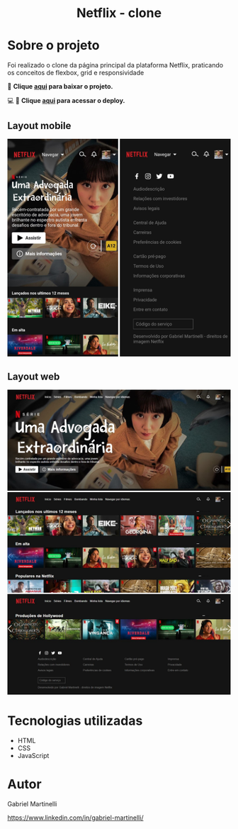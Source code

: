 <h1 align="center">Netflix - clone</h1>

# Sobre o projeto
Foi realizado o clone da página principal da plataforma Netflix, praticando os conceitos de flexbox, grid e responsividade

 🔽 **Clique <a href="https://github.com/GabrielMartinelli/Netflix-clone.git">aqui</a> para baixar o projeto.**

💻 📱 **Clique <a href="https://netflix-clone-pi-bice.vercel.app/">aqui</a> para acessar o deploy.**


## Layout mobile

<p>
  <img src="https://github.com/GabrielMartinelli/Netflix-clone/blob/master/assets/img/mobile1.jpg" width="250"  alt="Exemplo versao mobile">
  <img src="https://github.com/GabrielMartinelli/Netflix-clone/blob/master/assets/img/mobile2.jpg" width="250"  alt="Exemplo versao mobile">
</p>


## Layout web

<p>
  <img src="https://github.com/GabrielMartinelli/Netflix-clone/blob/master/assets/img/desktop1.JPG" width="700"  alt="Exemplo versao desktop">
  <img src="https://github.com/GabrielMartinelli/Netflix-clone/blob/master/assets/img/desktop2.JPG" width="700"  alt="Exemplo versao desktop">
  <img src="https://github.com/GabrielMartinelli/Netflix-clone/blob/master/assets/img/desktop3.JPG" width="700"  alt="Exemplo versao desktop">
</p>


# Tecnologias utilizadas

- HTML
- CSS
- JavaScript

# Autor

Gabriel Martinelli

https://www.linkedin.com/in/gabriel-martinelli/
